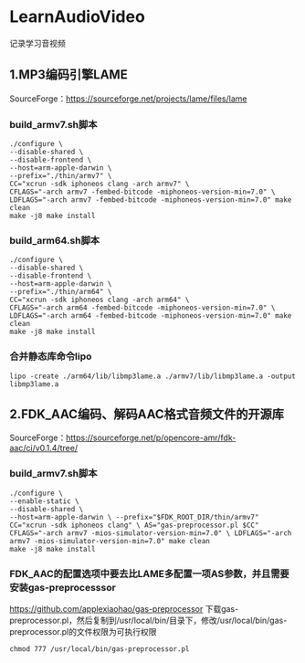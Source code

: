 # LearnAudioVideo
记录学习音视频
## 1.MP3编码引擎LAME
SourceForge：https://sourceforge.net/projects/lame/files/lame
### build_armv7.sh脚本
```
./configure \
--disable-shared \
--disable-frontend \
--host=arm-apple-darwin \
--prefix="./thin/armv7" \
CC="xcrun -sdk iphoneos clang -arch armv7" \
CFLAGS="-arch armv7 -fembed-bitcode -miphoneos-version-min=7.0" \ LDFLAGS="-arch armv7 -fembed-bitcode -miphoneos-version-min=7.0" make clean
make -j8 make install
```
### build_arm64.sh脚本
```
./configure \
--disable-shared \
--disable-frontend \
--host=arm-apple-darwin \
--prefix="./thin/arm64" \
CC="xcrun -sdk iphoneos clang -arch arm64" \
CFLAGS="-arch arm64 -fembed-bitcode -miphoneos-version-min=7.0" \ LDFLAGS="-arch arm64 -fembed-bitcode -miphoneos-version-min=7.0" make clean
make -j8 make install
```
### 合并静态库命令lipo
```
lipo -create ./arm64/lib/libmp3lame.a ./armv7/lib/libmp3lame.a -output libmp3lame.a
```
## 2.FDK_AAC编码、解码AAC格式音频文件的开源库
SourceForge：https://sourceforge.net/p/opencore-amr/fdk-aac/ci/v0.1.4/tree/
### build_armv7.sh脚本
```
./configure \
--enable-static \
--disable-shared \
--host=arm-apple-darwin \ --prefix="$FDK_ROOT_DIR/thin/armv7"
CC="xcrun -sdk iphoneos clang" \ AS="gas-preprocessor.pl $CC"
CFLAGS="-arch armv7 -mios-simulator-version-min=7.0" \ LDFLAGS="-arch armv7 -mios-simulator-version-min=7.0" make clean
make -j8 make install
```
### FDK_AAC的配置选项中要去比LAME多配置一项AS参数，并且需要安装gas-preprocesssor
https://github.com/applexiaohao/gas-preprocessor
下载gas-preprocessor.pl，然后复制到/usr/local/bin/目录下，修改/usr/local/bin/gas-preprocessor.pl的文件权限为可执行权限
```
chmod 777 /usr/local/bin/gas-preprocessor.pl
```
